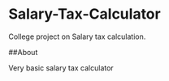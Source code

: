 # Salary-Tax-Calculator
College project on Salary tax calculation.

##About

Very basic salary tax calculator 



